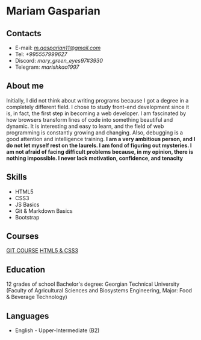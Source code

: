 # Mariam Gasparian

## Contacts 

* E-mail: *m.gasparian11@gmail.com* 
* Tel: *+995557999627*
* Discord: *mary_green_eyes97#3930*
* Telegram: *marishkaa1997*

## About me

Initially, I did not think about writing programs because I got  a degree in a completely different field.
I chose to study front-end development since it is, in fact, the first step in becoming a web developer. 
I am fascinated by how browsers transform lines of code into something beautiful and dynamic. 
It is interesting and easy to learn, and the field of web programming is constantly growing and changing. 
Also, debugging is a good attention and intelligence training.
**I am a very ambitious person, and I do not let myself rest on the laurels. I am fond of figuring out mysteries.
I am not afraid of facing difficult problems because, in my opinion, there is nothing impossible.
I never lack motivation, confidence, and tenacity**

## Skills
* HTML5
* CSS3 
* JS Basics
* Git & Markdown Basics
* Bootstrap

## Courses
[GIT COURSE](https://www.youtube.com/playlist?list=PLDyvV36pndZFHXjXuwA_NywNrVQO0aQqb)
[HTML5 & CSS3](https://scsa.ge/ka/)

## Education
12 grades of school
Bachelor's degree: Georgian Technical University (Faculty of Agricultural Sciences and Biosystems Engineering, Major: Food & Beverage Technology)

## Languages
* English - Upper-Intermediate (B2)

